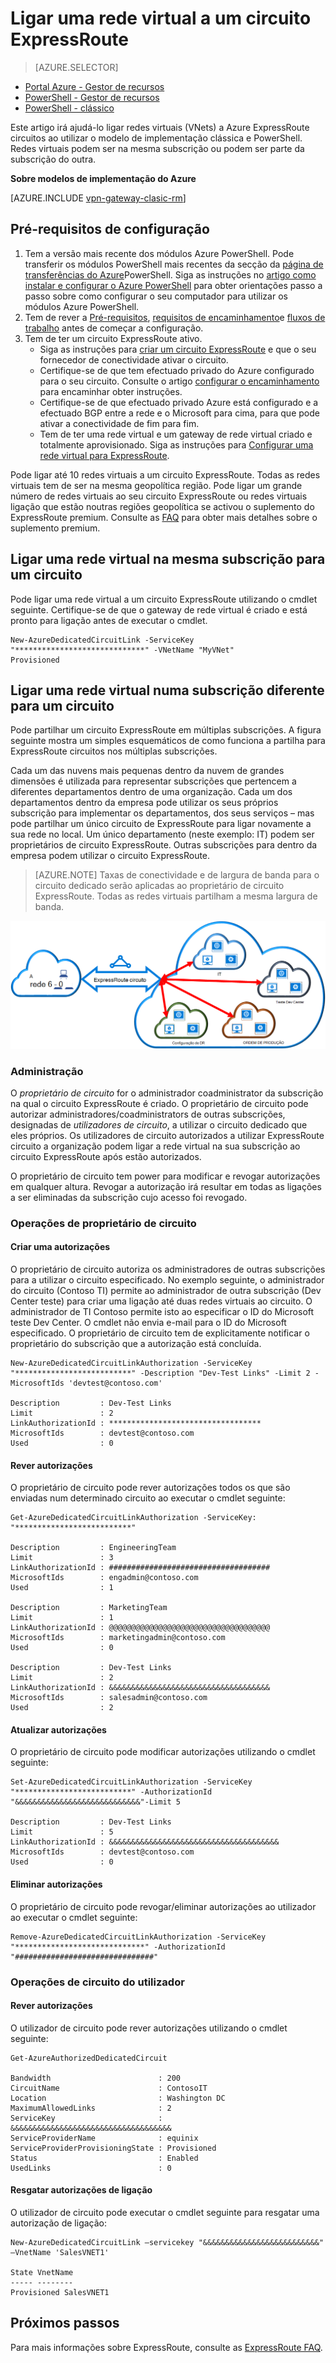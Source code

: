 <properties
   pageTitle="Ligar uma rede virtual a um circuito ExpressRoute ao utilizar o modelo de implementação clássica e PowerShell | Microsoft Azure"
   description="Este artigo fornece uma descrição geral sobre como ligar redes virtuais (VNets) ExpressRoute circuitos utilizando o modelo de implementação clássica e PowerShell."
   services="expressroute"
   documentationCenter="na"
   authors="ganesr"
   manager="carmonm"
   editor=""
   tags="azure-service-management"/>
<tags
   ms.service="expressroute"
   ms.devlang="na"
   ms.topic="article"
   ms.tgt_pltfrm="na"
   ms.workload="infrastructure-services"
   ms.date="10/10/2016"
   ms.author="ganesr" />

# <a name="link-a-virtual-network-to-an-expressroute-circuit"></a>Ligar uma rede virtual a um circuito ExpressRoute

> [AZURE.SELECTOR]
- [Portal Azure - Gestor de recursos](expressroute-howto-linkvnet-portal-resource-manager.md)
- [PowerShell - Gestor de recursos](expressroute-howto-linkvnet-arm.md)
- [PowerShell - clássico](expressroute-howto-linkvnet-classic.md)



Este artigo irá ajudá-lo ligar redes virtuais (VNets) a Azure ExpressRoute circuitos ao utilizar o modelo de implementação clássica e PowerShell. Redes virtuais podem ser na mesma subscrição ou podem ser parte da subscrição do outra.

**Sobre modelos de implementação do Azure**

[AZURE.INCLUDE [vpn-gateway-clasic-rm](../../includes/vpn-gateway-classic-rm-include.md)]

## <a name="configuration-prerequisites"></a>Pré-requisitos de configuração

1. Tem a versão mais recente dos módulos Azure PowerShell. Pode transferir os módulos PowerShell mais recentes da secção da [página de transferências do Azure](https://azure.microsoft.com/downloads/)PowerShell. Siga as instruções no [artigo como instalar e configurar o Azure PowerShell](../powershell-install-configure.md) para obter orientações passo a passo sobre como configurar o seu computador para utilizar os módulos Azure PowerShell.
2. Tem de rever a [Pré-requisitos](expressroute-prerequisites.md), [requisitos de encaminhamento](expressroute-routing.md)e [fluxos de trabalho](expressroute-workflows.md) antes de começar a configuração.
3. Tem de ter um circuito ExpressRoute ativo.
    - Siga as instruções para [criar um circuito ExpressRoute](expressroute-howto-circuit-classic.md) e que o seu fornecedor de conectividade ativar o circuito.
    - Certifique-se de que tem efectuado privado do Azure configurado para o seu circuito. Consulte o artigo [configurar o encaminhamento](expressroute-howto-routing-classic.md) para encaminhar obter instruções.
    - Certifique-se de que efectuado privado Azure está configurado e a efectuado BGP entre a rede e o Microsoft para cima, para que pode ativar a conectividade de fim para fim.
    - Tem de ter uma rede virtual e um gateway de rede virtual criado e totalmente aprovisionado. Siga as instruções para [Configurar uma rede virtual para ExpressRoute](expressroute-howto-vnet-portal-classic.md).

Pode ligar até 10 redes virtuais a um circuito ExpressRoute. Todas as redes virtuais tem de ser na mesma geopolítica região. Pode ligar um grande número de redes virtuais ao seu circuito ExpressRoute ou redes virtuais ligação que estão noutras regiões geopolítica se activou o suplemento do ExpressRoute premium. Consulte as [FAQ](expressroute-faqs.md) para obter mais detalhes sobre o suplemento premium.

## <a name="connect-a-virtual-network-in-the-same-subscription-to-a-circuit"></a>Ligar uma rede virtual na mesma subscrição para um circuito

Pode ligar uma rede virtual a um circuito ExpressRoute utilizando o cmdlet seguinte. Certifique-se de que o gateway de rede virtual é criado e está pronto para ligação antes de executar o cmdlet.

    New-AzureDedicatedCircuitLink -ServiceKey "*****************************" -VNetName "MyVNet"
    Provisioned

## <a name="connect-a-virtual-network-in-a-different-subscription-to-a-circuit"></a>Ligar uma rede virtual numa subscrição diferente para um circuito

Pode partilhar um circuito ExpressRoute em múltiplas subscrições. A figura seguinte mostra um simples esquemáticos de como funciona a partilha para ExpressRoute circuitos nos múltiplas subscrições.

Cada um das nuvens mais pequenas dentro da nuvem de grandes dimensões é utilizada para representar subscrições que pertencem a diferentes departamentos dentro de uma organização. Cada um dos departamentos dentro da empresa pode utilizar os seus próprios subscrição para implementar os departamentos, dos seus serviços – mas pode partilhar um único circuito de ExpressRoute para ligar novamente a sua rede no local. Um único departamento (neste exemplo: IT) podem ser proprietários de circuito ExpressRoute. Outras subscrições para dentro da empresa podem utilizar o circuito ExpressRoute.

>[AZURE.NOTE] Taxas de conectividade e de largura de banda para o circuito dedicado serão aplicadas ao proprietário de circuito ExpressRoute. Todas as redes virtuais partilham a mesma largura de banda.

![Conectividade de subscrição de cruz](./media/expressroute-howto-linkvnet-classic/cross-subscription.png)

### <a name="administration"></a>Administração

O *proprietário de circuito* for o administrador coadministrator da subscrição na qual o circuito ExpressRoute é criado. O proprietário de circuito pode autorizar administradores/coadministrators de outras subscrições, designadas de *utilizadores de circuito*, a utilizar o circuito dedicado que eles próprios. Os utilizadores de circuito autorizados a utilizar ExpressRoute circuito a organização podem ligar a rede virtual na sua subscrição ao circuito ExpressRoute após estão autorizados.

O proprietário de circuito tem power para modificar e revogar autorizações em qualquer altura. Revogar a autorização irá resultar em todas as ligações a ser eliminadas da subscrição cujo acesso foi revogado.

### <a name="circuit-owner-operations"></a>Operações de proprietário de circuito

#### <a name="creating-an-authorization"></a>Criar uma autorizações

O proprietário de circuito autoriza os administradores de outras subscrições para a utilizar o circuito especificado. No exemplo seguinte, o administrador do circuito (Contoso TI) permite ao administrador de outra subscrição (Dev Center teste) para criar uma ligação até duas redes virtuais ao circuito. O administrador de TI Contoso permite isto ao especificar o ID do Microsoft teste Dev Center. O cmdlet não envia e-mail para o ID do Microsoft especificado. O proprietário de circuito tem de explicitamente notificar o proprietário do subscrição que a autorização está concluída.

    New-AzureDedicatedCircuitLinkAuthorization -ServiceKey "**************************" -Description "Dev-Test Links" -Limit 2 -MicrosoftIds 'devtest@contoso.com'

    Description         : Dev-Test Links
    Limit               : 2
    LinkAuthorizationId : **********************************
    MicrosoftIds        : devtest@contoso.com
    Used                : 0

#### <a name="reviewing-authorizations"></a>Rever autorizações

O proprietário de circuito pode rever autorizações todos os que são enviadas num determinado circuito ao executar o cmdlet seguinte:

    Get-AzureDedicatedCircuitLinkAuthorization -ServiceKey: "**************************"

    Description         : EngineeringTeam
    Limit               : 3
    LinkAuthorizationId : ####################################
    MicrosoftIds        : engadmin@contoso.com
    Used                : 1

    Description         : MarketingTeam
    Limit               : 1
    LinkAuthorizationId : @@@@@@@@@@@@@@@@@@@@@@@@@@@@@@@@@@@@
    MicrosoftIds        : marketingadmin@contoso.com
    Used                : 0

    Description         : Dev-Test Links
    Limit               : 2
    LinkAuthorizationId : &&&&&&&&&&&&&&&&&&&&&&&&&&&&&&&&&&&&
    MicrosoftIds        : salesadmin@contoso.com
    Used                : 2


#### <a name="updating-authorizations"></a>Atualizar autorizações

O proprietário de circuito pode modificar autorizações utilizando o cmdlet seguinte:

    Set-AzureDedicatedCircuitLinkAuthorization -ServiceKey "**************************" -AuthorizationId "&&&&&&&&&&&&&&&&&&&&&&&&&&&&"-Limit 5

    Description         : Dev-Test Links
    Limit               : 5
    LinkAuthorizationId : &&&&&&&&&&&&&&&&&&&&&&&&&&&&&&&&&&&&&&
    MicrosoftIds        : devtest@contoso.com
    Used                : 0


#### <a name="deleting-authorizations"></a>Eliminar autorizações

O proprietário de circuito pode revogar/eliminar autorizações ao utilizador ao executar o cmdlet seguinte:

    Remove-AzureDedicatedCircuitLinkAuthorization -ServiceKey "*****************************" -AuthorizationId "###############################"


### <a name="circuit-user-operations"></a>Operações de circuito do utilizador

#### <a name="reviewing-authorizations"></a>Rever autorizações

O utilizador de circuito pode rever autorizações utilizando o cmdlet seguinte:

    Get-AzureAuthorizedDedicatedCircuit

    Bandwidth                        : 200
    CircuitName                      : ContosoIT
    Location                         : Washington DC
    MaximumAllowedLinks              : 2
    ServiceKey                       : &&&&&&&&&&&&&&&&&&&&&&&&&&&&&&&&&&&&
    ServiceProviderName              : equinix
    ServiceProviderProvisioningState : Provisioned
    Status                           : Enabled
    UsedLinks                        : 0

#### <a name="redeeming-link-authorizations"></a>Resgatar autorizações de ligação

O utilizador de circuito pode executar o cmdlet seguinte para resgatar uma autorização de ligação:

    New-AzureDedicatedCircuitLink –servicekey "&&&&&&&&&&&&&&&&&&&&&&&&&&" –VnetName 'SalesVNET1'

    State VnetName
    ----- --------
    Provisioned SalesVNET1

## <a name="next-steps"></a>Próximos passos

Para mais informações sobre ExpressRoute, consulte as [ExpressRoute FAQ](expressroute-faqs.md).
